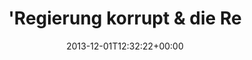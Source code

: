 ---
retweeted: false
source: <a href="http://www.myplume.com/" rel="nofollow">Plume for Android</a>
entities:
  hashtags: []
  symbols: []
  user_mentions: []
  urls: []
display_text_range:
- '0'
- '144'
favorite_count: '1'
id_str: '407125015466110977'
truncated: false
retweet_count: '0'
id: '407125015466110977'
created_at: Sun Dec 01 12:32:22 +0000 2013
favorited: false
full_text: "'Regierung korrupt &amp; die Regierungschefin von ihrem Amtsvorgänger
  ferngesteuert‘. Der DLF hat zum Glück ergänzt dass sie von Thailand reden."
lang: de
tags:
- pesos:twitter
date: '2013-12-01T12:32:22+00:00'
src: https://twitter.com/bascht/status/407125015466110977
original_url: https://twitter.com/bascht/status/407125015466110977
type: twitter_tweet
text: "'Regierung korrupt &amp; die Regierungschefin von ihrem Amtsvorgänger ferngesteuert‘.
  Der DLF hat zum Glück ergänzt dass sie von Thailand reden."
title: "'Regierung korrupt &amp; die Re"

---